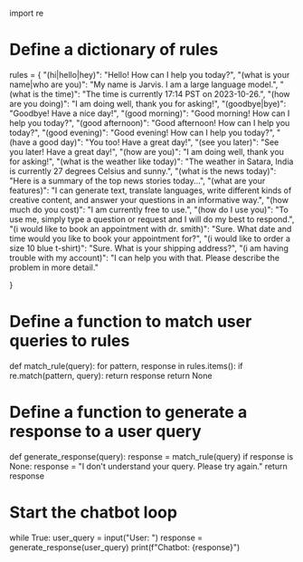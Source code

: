 import re 

# Define a dictionary of rules
rules = {
    "(hi|hello|hey)": "Hello! How can I help you today?",
    "(what is your name|who are you)": "My name is Jarvis. I am a large language model.",
    "(what is the time)": "The time is currently 17:14 PST on 2023-10-26.",
    "(how are you doing)": "I am doing well, thank you for asking!",
    "(goodbye|bye)": "Goodbye! Have a nice day!",
     "(good morning)": "Good morning! How can I help you today?",
    "(good afternoon)": "Good afternoon! How can I help you today?",
    "(good evening)": "Good evening! How can I help you today?",
    "(have a good day)": "You too! Have a great day!",
    "(see you later)": "See you later! Have a great day!",
    "(how are you)": "I am doing well, thank you for asking!",
    "(what is the weather like today)": "The weather in Satara, India is currently 27 degrees Celsius and sunny.",
    "(what is the news today)": "Here is a summary of the top news stories today...",
    "(what are your features)": "I can generate text, translate languages, write different kinds of creative content, and answer your questions in an informative way.",
    "(how much do you cost)": "I am currently free to use.",
    "(how do I use you)": "To use me, simply type a question or request and I will do my best to respond.",
    "(i would like to book an appointment with dr. smith)": "Sure. What date and time would you like to book your appointment for?",
    "(i would like to order a size 10 blue t-shirt)": "Sure. What is your shipping address?",
    "(i am having trouble with my account)": "I can help you with that. Please describe the problem in more detail."

}

# Define a function to match user queries to rules
def match_rule(query):
    for pattern, response in rules.items():
        if re.match(pattern, query):
            return response
    return None

# Define a function to generate a response to a user query
def generate_response(query):
    response = match_rule(query)
    if response is None:
        response = "I don't understand your query. Please try again."
    return response

# Start the chatbot loop
while True:
    user_query = input("User: ")
    response = generate_response(user_query)
    print(f"Chatbot: {response}")
